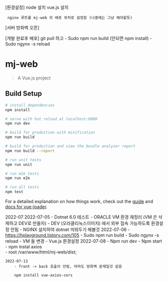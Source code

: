 [환경설정]
     node 설치
     vue.js 설치

	 nginx 루트를 mj-web 의 배포 위치로 설정함 (나중에는 그냥 해야할듯)


[서버 방화벽 오픈]
     

[개발 완료후 배포]
     git pull 하고
	- Sudo npm run build (안되면 npm install)
	- Sudo ngynx -s reload





# mj-web

> A Vue.js project

## Build Setup

``` bash
# install dependencies
npm install

# serve with hot reload at localhost:8080
npm run dev

# build for production with minification
npm run build

# build for production and view the bundle analyzer report
npm run build --report

# run unit tests
npm run unit

# run e2e tests
npm run e2e

# run all tests
npm test
```

For a detailed explanation on how things work, check out the [guide](http://vuejs-templates.github.io/webpack/) and [docs for vue-loader](http://vuejs.github.io/vue-loader).



2022-07
	2022-07-05 
		- Dotnet 6.0 테스트
		- ORACLE VM 환경 재정리 (VM 은 삭제하고 DEV로 만들자)
		- DEV (오라클리눅스이미지) 에서 외부 접속 가능하도록 환경설정 안됨
		- NGINX 설치하여 dotnet 띄워두기 해볼것
	2022-07-06 
		- https://hplayground.tistory.com/105
		- Sudo npm run build
		- Sudo ngynx -s reload
		- VM 들 변경
		- Vue.js 환경설정
	2022-07-08 
		- Npm run dev
		- Npm start
		- npm instal axios  
        - root /var/www/html/mj-web/dist;

	2022-07-13
	    - front -> back 호출이 안됨, 아마도 방화벽 문제일것 같음

		npm install vue-axios-cors